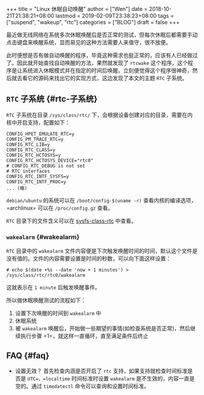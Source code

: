 +++
title = "Linux 休眠自动唤醒"
author = ["Wen"]
date = 2018-10-21T21:38:21+08:00
lastmod = 2019-02-09T23:38:23+08:00
tags = ["suspend", "wakeup", "rtc"]
categories = ["BLOG"]
draft = false
+++

最近做无线网络在系统多次休眠唤醒后是否正常的测试，但每次休眠后都需要手动点击键盘来唤醒系统，显而易见的这种方法需要人来值守，很不放便。

此时便想是否有做自动唤醒的程序，毕竟这种需求也挺正常的，应该有人已经做过了。因此就开始查找自动唤醒的方法，果然就发现了 `rtcwake` 这个程序，这个程序是让系统进入休眠模式并在指定的时间后唤醒。立刻便觉得这个程序很神奇，然后就去看它的源码来找出它的实现方式，这边发现了本文的主题 `RTC` 子系统。


## `RTC` 子系统 {#rtc-子系统}

`RTC` 子系统在目录 `/sys/class/rtc/` 下，会根据设备创建对应的目录，需要在内核中开启支持，配置如下：

```shell
CONFIG_HPET_EMULATE_RTC=y
CONFIG_PM_TRACE_RTC=y
CONFIG_RTC_LIB=y
CONFIG_RTC_CLASS=y
CONFIG_RTC_HCTOSYS=y
CONFIG_RTC_HCTOSYS_DEVICE="rtc0"
# CONFIG_RTC_DEBUG is not set
# RTC interfaces
CONFIG_RTC_INTF_SYSFS=y
CONFIG_RTC_INTF_PROC=y
... (略)
```

`debian/ubuntu` 的系统可以在 `/boot/config-$(uname -r)` 查看内核的编译选项，=archlinux= 可以在 `/proc/config.gz` 查看。

`RTC` 目录下的文件含义可以在 [sysfs-class-rtc](https://www.kernel.org/doc/Documentation/ABI/testing/sysfs-class-rtc) 中查看。


### `wakealarm` {#wakealarm}

`RTC` 目录中的 `wakealarm` 文件内容便是下次触发唤醒时间的时间，默认这个文件是没有值的。文件的内容需要设置是时间的秒数，可以向下面这样设置：

```shell
# echo $(date +%s --date 'now + 1 minutes') > /sys/class/rtc/rtc0/wakealarm
```

这就表示在 `1 minute` 后触发唤醒事件。

所以做休眠唤醒测试的流程如下：

1.  设置下次唤醒的时间到 `wakealarm` 中
2.  休眠系统
3.  被 `wakealarm` 唤醒后，开始做一些期望的事情(如检查系统是否正常)，然后继续执行步骤 =1=，就这样一直循环，直至满足条件后终止


## FAQ {#faq}

-   设置无效？
    首先检查内涵是否开启了 `rtc` 支持，如果支持就检查时间标准是否是 `UTC=，=localtime` 时间标准时设置 `wakealarm` 是不生效的，内容一直是空的。通过 `timedatectl` 命令可以查询和设置时间标准。
